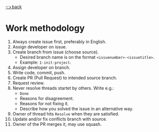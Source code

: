 [👈 back](/README.md)

# Work methodology

1. Always create issue first, preferably in English.
2. Assign developer on issue.
3. Create branch from issue (choose source).
    - Desired branch name is on the format `<issuenumber>-<issuetitle>`.
    - Example: `1-init-project`.
4. Assign developer on branch.
5. Write code, commit, push.
6. Create PR (Pull Request) to intended source branch.
7. Request review.
8. Never resolve threads startet by others. Write e.g.:
    - `Done`
    - Reasons for disagreement.
    - Reasons for not fixing it.
    - Describe how you solved the issue in an alternative way.
9. Owner of thread hits `Resolve` when they are satisfied.
10. Update and/or fix conflicts branch with source.
11. Owner of the PR merges it, may use squash.
